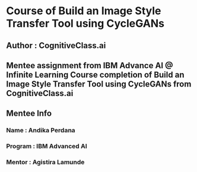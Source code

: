 # Course of Build an Image Style Transfer Tool using CycleGANs
## Author : CognitiveClass.ai

Mentee assignment from IBM Advance AI @ Infinite Learning
Course completion of Build an Image Style Transfer Tool using CycleGANs from CognitiveClass.ai
---

## Mentee Info
### Name    : Andika Perdana
### Program : IBM Advanced AI
### Mentor  : Agistira Lamunde

